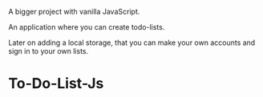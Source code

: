 A bigger project with vanilla JavaScript. 

An application where you can create todo-lists.

Later on adding a local storage, that you can make your own accounts and sign in to your own lists.

# To-Do-List-Js

